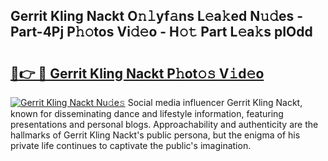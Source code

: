 ## Gerrit Kling Nackt O𝚗𝚕yf𝚊ns L𝚎a𝚔ed N𝚞𝚍es - Part-4Pj P𝚑𝚘tos Vi𝚍𝚎o - H𝚘𝚝 Part L𝚎a𝚔s pIOdd

# <h2><a href="http://kf0sby.oniu.top/?m=Gerrit+Kling+Nackt">🔗👉 🔴 Gerrit Kling Nackt P𝚑ot𝚘𝚜 V𝚒d𝚎o</a></h2>

[![Gerrit Kling Nackt Nu𝚍e𝚜](https://i.imgur.com/0qMVB7G.gif)](http://kf0sby.oniu.top/?m=Gerrit+Kling+Nackt)
Social media influencer Gerrit Kling Nackt, known for disseminating dance and lifestyle information, featuring presentations and personal blogs. Approachability and authenticity are the hallmarks of Gerrit Kling Nackt's public persona, but the enigma of his private life continues to captivate the public's imagination.  
